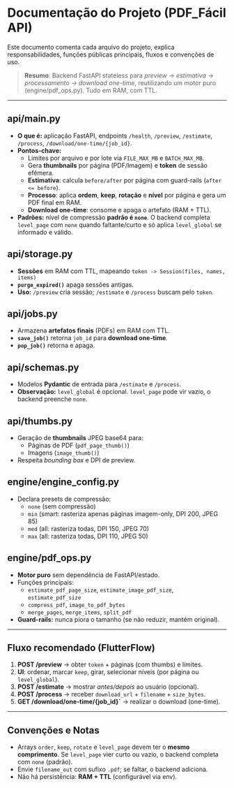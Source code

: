 # Documentação do Projeto (PDF_Fácil API)

Este documento comenta cada arquivo do projeto, explica responsabilidades, funções públicas principais, fluxos e convenções de uso.

> **Resumo**: Backend FastAPI stateless para *preview → estimativa → processamento → download one-time*,
reutilizando um motor puro (engine/pdf_ops.py). Tudo em RAM, com TTL.

---

## api/main.py
- **O que é:** aplicação FastAPI, endpoints `/health`, `/preview`, `/estimate`, `/process`, `/download/one-time/{job_id}`.
- **Pontos-chave:**
  - Limites por arquivo e por lote via `FILE_MAX_MB` e `BATCH_MAX_MB`.
  - Gera **thumbnails** por página (PDF/Imagem) e **token** de sessão efêmera.
  - **Estimativa**: calcula `before/after` por página com guard-rails (`after <= before`).
  - **Processo**: aplica **ordem**, **keep**, **rotação** e **nível** por página e gera um PDF final em RAM.
  - **Download one-time**: consome e apaga o artefato (RAM + TTL).
- **Padrões:** nível de compressão **padrão é `none`**. O backend completa `level_page` com `none` quando faltante/curto e só aplica `level_global` se informado e válido.

## api/storage.py
- **Sessões** em RAM com TTL, mapeando `token -> Session(files, names, items)`
- **`purge_expired()`** apaga sessões antigas.
- **Uso:** `/preview` cria sessão; `/estimate` e `/process` buscam pelo `token`.

## api/jobs.py
- Armazena **artefatos finais** (PDFs) em RAM com TTL.
- **`save_job()`** retorna `job_id` para **download one-time**.
- **`pop_job()`** retorna e apaga.

## api/schemas.py
- Modelos **Pydantic** de entrada para `/estimate` e `/process`.
- **Observação:** `level_global` é opcional. `level_page` pode vir vazio, o backend preenche `none`.

## api/thumbs.py
- Geração de **thumbnails** JPEG base64 para:
  - Páginas de PDF (`pdf_page_thumb()`)
  - Imagens (`image_thumb()`)
- Respeita *bounding box* e DPI de preview.

## engine/engine_config.py
- Declara presets de compressão:
  - `none` (sem compressão)
  - `min` (smart: rasteriza apenas páginas imagem-only, DPI 200, JPEG 85)
  - `med` (all: rasteriza todas, DPI 150, JPEG 70)
  - `max` (all: rasteriza todas, DPI 110, JPEG 50)

## engine/pdf_ops.py
- **Motor puro** sem dependência de FastAPI/estado.
- Funções principais:
  - `estimate_pdf_page_size`, `estimate_image_pdf_size`, `estimate_pdf_size`
  - `compress_pdf`, `image_to_pdf_bytes`
  - `merge_pages`, `merge_items`, `split_pdf`
- **Guard-rails:** nunca piora o tamanho (se não reduzir, mantém original).

---

## Fluxo recomendado (FlutterFlow)
1. **POST /preview** → obter `token` + páginas (com thumbs) e limites.
2. **UI**: ordenar, marcar `keep`, girar, selecionar níveis (por página ou `level_global`).
3. **POST /estimate** → mostrar *antes/depois* ao usuário (opcional).
4. **POST /process** → receber `download_url` + `filename` + `size_bytes`.
5. **GET /download/one-time/{job_id}`** → realizar o download (one-time).

---

## Convenções e Notas
- Arrays `order`, `keep`, `rotate` e `level_page` devem ter o **mesmo comprimento**. Se `level_page` vier curto ou vazio, o backend completa com `none` (padrão).
- Envie `filename_out` com sufixo `.pdf`; se faltar, o backend adiciona.
- Não há persistência: **RAM + TTL** (configurável via env).

